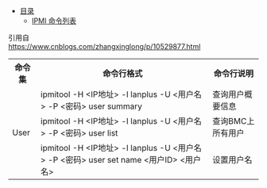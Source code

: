* [目录](#0)
  * [IPMI 命令列表](#1)

引用自  
https://www.cnblogs.com/zhangxinglong/p/10529877.html


<table>
    <tr>
        <th>命令集</th><th>命令行格式</th><th>命令行说明</th>
    </tr>
    <tr>
        <td rowspan="8">User</td><td>ipmitool -H &#60;IP地址&#62; -I lanplus -U &#60;用户名&#62; -P &#60;密码&#62; user summary</td><td>查询用户概要信息</td>
    </tr>
    <tr>
        <td>ipmitool -H &#60;IP地址&#62; -I lanplus -U &#60;用户名&#62; -P &#60;密码&#62; user list</td><td>查询BMC上所有用户</td>
    </tr>
    <tr>
        <td>ipmitool -H &#60;IP地址&#62; -I lanplus -U &#60;用户名&#62; -P &#60;密码&#62; user set name &#60;用户ID&#62; &#60;用户名&#62;</td><td>设置用户名</td>
    </tr>
</table>
